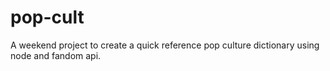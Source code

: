 # pop-cult
A weekend project to create a quick reference pop culture dictionary using node and fandom api.

